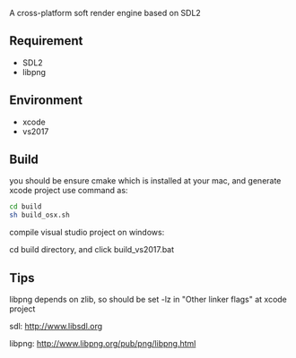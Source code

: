 
A cross-platform soft render engine based on SDL2


## Requirement

- SDL2
- libpng


## Environment

- xcode 
- vs2017


## Build

you should be ensure cmake which is installed at your mac,  and generate xcode project use command as:

```bash
cd build
sh build_osx.sh
```

compile visual studio project on windows:

cd build directory, and click build_vs2017.bat


## Tips

libpng depends on zlib, so should be set -lz in "Other linker flags" at xcode project

sdl: http://www.libsdl.org

libpng: http://www.libpng.org/pub/png/libpng.html

